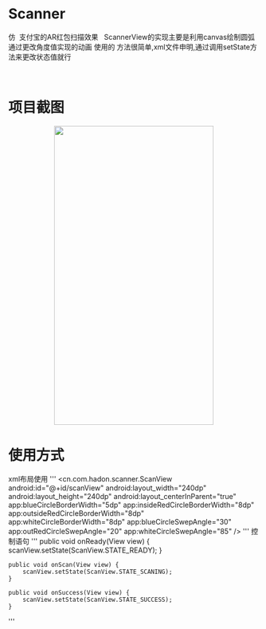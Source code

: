 # Scanner
仿
 支付宝的AR红包扫描效果
 
ScannerView的实现主要是利用canvas绘制圆弧通过更改角度值实现的动画
使用的 方法很简单,xml文件申明,通过调用setState方法来更改状态值就行

 
# 项目截图
<div align=center><img width="320" height="600" src="https://github.com/wlj644920158/Scanner/blob/master/screenshots/Screenshot_2017-05-15-16-05-41.png"/></div>

# 使用方式

xml布局使用
'''
  <cn.com.hadon.scanner.ScanView
        android:id="@+id/scanView"
        android:layout_width="240dp"
        android:layout_height="240dp"
        android:layout_centerInParent="true"
        app:blueCircleBorderWidth="5dp"
        app:insideRedCircleBorderWidth="8dp"
        app:outsideRedCircleBorderWidth="8dp"
        app:whiteCircleBorderWidth="8dp"
        app:blueCircleSwepAngle="30"
        app:outRedCircleSwepAngle="20"
        app:whiteCircleSwepAngle="85"
        />
'''
控制语句
'''
 public void onReady(View view) {
        scanView.setState(ScanView.STATE_READY);
    }

    public void onScan(View view) {
        scanView.setState(ScanView.STATE_SCANING);
    }

    public void onSuccess(View view) {
        scanView.setState(ScanView.STATE_SUCCESS);
    }
'''

